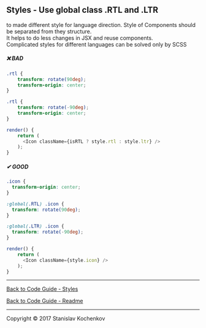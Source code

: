 ## Styles - Use global class .RTL and .LTR
to made different style for language direction.
Style of Components should be separated from they structure.  
It helps to do less changes in JSX and reuse components.  
Complicated styles for different languages can be solved only by SCSS

##### ❌ BAD

```scss
.rtl {
    transform: rotate(90deg);
    transform-origin: center;
}

.rtl {
    transform: rotate(-90deg);
    transform-origin: center;
}
```

```javascript
render() {
    return (
      <Icon className={isRTL ? style.rtl : style.ltr} />
    );
}

```

##### ✔ GOOD

```scss
.icon {
  transform-origin: center;
}

:global(.RTL) .icon {
  transform: rotate(90deg);
}

:global(.LTR) .icon {
  transform: rotate(-90deg);
}
```

```javascript
render() {
    return (
      <Icon className={style.icon} />
    );
}
```

---

[Back to Code Guide - Styles](https://github.com/UserBug/codeGuide/tree/v2/docs/styles)

[Back to Code Guide - Readme](https://github.com/UserBug/codeGuide/tree/v2)

---
Copyright © 2017 Stanislav Kochenkov 